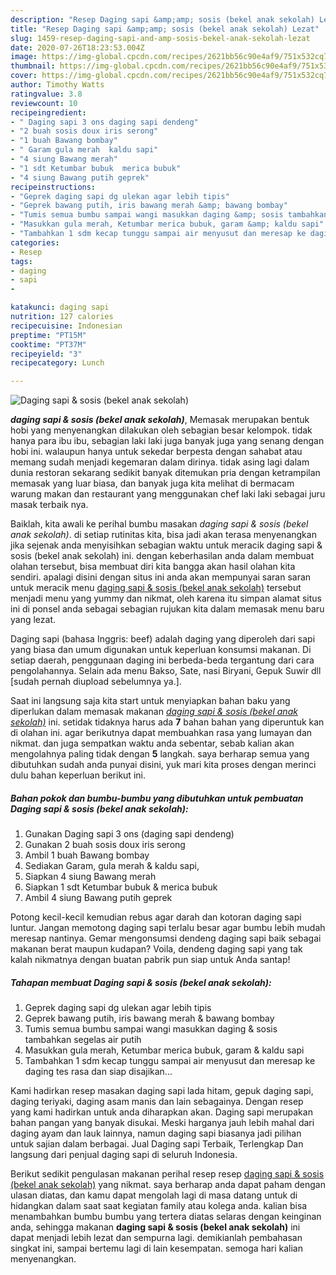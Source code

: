 ```yaml
---
description: "Resep Daging sapi &amp;amp; sosis (bekel anak sekolah) Lezat"
title: "Resep Daging sapi &amp;amp; sosis (bekel anak sekolah) Lezat"
slug: 1459-resep-daging-sapi-and-amp-sosis-bekel-anak-sekolah-lezat
date: 2020-07-26T18:23:53.004Z
image: https://img-global.cpcdn.com/recipes/2621bb56c90e4af9/751x532cq70/daging-sapi-sosis-bekel-anak-sekolah-foto-resep-utama.jpg
thumbnail: https://img-global.cpcdn.com/recipes/2621bb56c90e4af9/751x532cq70/daging-sapi-sosis-bekel-anak-sekolah-foto-resep-utama.jpg
cover: https://img-global.cpcdn.com/recipes/2621bb56c90e4af9/751x532cq70/daging-sapi-sosis-bekel-anak-sekolah-foto-resep-utama.jpg
author: Timothy Watts
ratingvalue: 3.8
reviewcount: 10
recipeingredient:
- " Daging sapi 3 ons daging sapi dendeng"
- "2 buah sosis doux iris serong"
- "1 buah Bawang bombay"
- " Garam gula merah  kaldu sapi"
- "4 siung Bawang merah"
- "1 sdt Ketumbar bubuk  merica bubuk"
- "4 siung Bawang putih geprek"
recipeinstructions:
- "Geprek daging sapi dg ulekan agar lebih tipis"
- "Geprek bawang putih, iris bawang merah &amp; bawang bombay"
- "Tumis semua bumbu sampai wangi masukkan daging &amp; sosis tambahkan segelas air putih"
- "Masukkan gula merah, Ketumbar merica bubuk, garam &amp; kaldu sapi"
- "Tambahkan 1 sdm kecap tunggu sampai air menyusut dan meresap ke daging tes rasa dan siap disajikan..."
categories:
- Resep
tags:
- daging
- sapi
- 

katakunci: daging sapi  
nutrition: 127 calories
recipecuisine: Indonesian
preptime: "PT15M"
cooktime: "PT37M"
recipeyield: "3"
recipecategory: Lunch

---
```



![Daging sapi &amp; sosis (bekel anak sekolah)](https://img-global.cpcdn.com/recipes/2621bb56c90e4af9/751x532cq70/daging-sapi-sosis-bekel-anak-sekolah-foto-resep-utama.jpg)

<b><i>daging sapi &amp; sosis (bekel anak sekolah)</i></b>, Memasak merupakan bentuk hobi yang menyenangkan dilakukan oleh sebagian besar kelompok. tidak hanya para ibu ibu, sebagian laki laki juga banyak juga yang senang dengan hobi ini. walaupun hanya untuk sekedar berpesta dengan sahabat atau memang sudah menjadi kegemaran dalam dirinya. tidak asing lagi dalam dunia restoran sekarang sedikit banyak ditemukan pria dengan ketrampilan memasak yang luar biasa, dan banyak juga kita melihat di bermacam warung makan dan restaurant yang menggunakan chef laki laki sebagai juru masak terbaik nya.

Baiklah, kita awali ke perihal bumbu masakan <i>daging sapi &amp; sosis (bekel anak sekolah)</i>. di setiap rutinitas kita, bisa jadi akan terasa menyenangkan jika sejenak anda menyisihkan sebagian waktu untuk meracik daging sapi &amp; sosis (bekel anak sekolah) ini. dengan keberhasilan anda dalam membuat olahan tersebut, bisa membuat diri kita bangga akan hasil olahan kita sendiri. apalagi disini dengan situs ini anda akan mempunyai saran saran untuk meracik menu <u>daging sapi &amp; sosis (bekel anak sekolah)</u> tersebut menjadi menu yang yummy dan nikmat, oleh karena itu simpan alamat situs ini di ponsel anda sebagai sebagian rujukan kita dalam memasak menu baru yang lezat.

Daging sapi (bahasa Inggris: beef) adalah daging yang diperoleh dari sapi yang biasa dan umum digunakan untuk keperluan konsumsi makanan. Di setiap daerah, penggunaan daging ini berbeda-beda tergantung dari cara pengolahannya. Selain ada menu Bakso, Sate, nasi Biryani, Gepuk Suwir dll [sudah pernah diupload sebelumnya ya.].


Saat ini langsung saja kita start untuk menyiapkan bahan baku yang diperlukan dalam memasak makanan <u><i>daging sapi &amp; sosis (bekel anak sekolah)</i></u> ini. setidak tidaknya harus ada <b>7</b> bahan bahan yang diperuntuk kan di olahan ini. agar berikutnya dapat membuahkan rasa yang lumayan dan nikmat. dan juga sempatkan waktu anda sebentar, sebab kalian akan mengolahnya paling tidak dengan <b>5</b> langkah. saya berharap semua yang dibutuhkan sudah anda punyai disini, yuk mari kita proses dengan merinci dulu bahan keperluan berikut ini.

<!--inarticleads1-->

##### Bahan pokok dan bumbu-bumbu yang dibutuhkan untuk pembuatan Daging sapi &amp; sosis (bekel anak sekolah):

1. Gunakan  Daging sapi 3 ons (daging sapi dendeng)
1. Gunakan 2 buah sosis doux iris serong
1. Ambil 1 buah Bawang bombay
1. Sediakan  Garam, gula merah &amp; kaldu sapi,
1. Siapkan 4 siung Bawang merah
1. Siapkan 1 sdt Ketumbar bubuk &amp; merica bubuk
1. Ambil 4 siung Bawang putih geprek


Potong kecil-kecil kemudian rebus agar darah dan kotoran daging sapi luntur. Jangan memotong daging sapi terlalu besar agar bumbu lebih mudah meresap nantinya. Gemar mengonsumsi dendeng daging sapi baik sebagai makanan berat maupun kudapan? Voila, dendeng daging sapi yang tak kalah nikmatnya dengan buatan pabrik pun siap untuk Anda santap! 

<!--inarticleads2-->

##### Tahapan membuat Daging sapi &amp; sosis (bekel anak sekolah):

1. Geprek daging sapi dg ulekan agar lebih tipis
1. Geprek bawang putih, iris bawang merah &amp; bawang bombay
1. Tumis semua bumbu sampai wangi masukkan daging &amp; sosis tambahkan segelas air putih
1. Masukkan gula merah, Ketumbar merica bubuk, garam &amp; kaldu sapi
1. Tambahkan 1 sdm kecap tunggu sampai air menyusut dan meresap ke daging tes rasa dan siap disajikan...


Kami hadirkan resep masakan daging sapi lada hitam, gepuk daging sapi, daging teriyaki, daging asam manis dan lain sebagainya. Dengan resep yang kami hadirkan untuk anda diharapkan akan. Daging sapi merupakan bahan pangan yang banyak disukai. Meski harganya jauh lebih mahal dari daging ayam dan lauk lainnya, namun daging sapi biasanya jadi pilihan untuk sajian dalam berbagai. Jual Daging sapi Terbaik, Terlengkap Dan langsung dari penjual daging sapi di seluruh Indonesia. 

Berikut sedikit pengulasan makanan perihal resep resep <u>daging sapi &amp; sosis (bekel anak sekolah)</u> yang nikmat. saya berharap anda dapat paham dengan ulasan diatas, dan kamu dapat mengolah lagi di masa datang untuk di hidangkan dalam saat saat kegiatan family atau kolega anda. kalian bisa menambahkan bumbu bumbu yang tertera diatas selaras dengan keinginan anda, sehingga makanan <b>daging sapi &amp; sosis (bekel anak sekolah)</b> ini dapat menjadi lebih lezat dan sempurna lagi. demikianlah pembahasan singkat ini, sampai bertemu lagi di lain kesempatan. semoga hari kalian menyenangkan.

